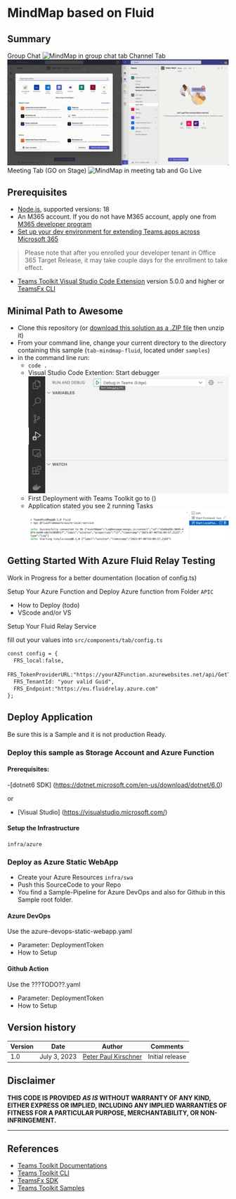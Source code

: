 # MindMap based on Fluid

## Summary

Group Chat
![MindMap in group chat tab](./assets/group_userChat.gif)
Channel Tab
![MindMap in channel tab](./assets/channel.gif)
Meeting Tab (GO on Stage)
![MindMap in meeting tab and Go Live](./assets/meeting_golive.gif)

## Prerequisites

- [Node.js](https://nodejs.org/), supported versions: 18
- An M365 account. If you do not have M365 account, apply one from [M365 developer program](https://developer.microsoft.com/microsoft-365/dev-program)
- [Set up your dev environment for extending Teams apps across Microsoft 365](https://aka.ms/teamsfx-m365-apps-prerequisites)

> Please note that after you enrolled your developer tenant in Office 365 Target Release, it may take couple days for the enrollment to take effect.

- [Teams Toolkit Visual Studio Code Extension](https://aka.ms/teams-toolkit) version 5.0.0 and higher or [TeamsFx CLI](https://aka.ms/teamsfx-cli)

## Minimal Path to Awesome

- Clone this repository (or [download this solution as a .ZIP file](https://pnp.github.io/download-partial/?url=https://github.com/pnp/teams-dev-samples/tree/main/samples/tab-mindmap-fluid) then unzip it)
- From your command line, change your current directory to the directory containing this sample (`tab-mindmap-fluid`, located under `samples`)
- in the command line run:
  - `code .`
  - Visual Studio Code Extention: Start debugger
  ![VScode Start debugger](./assets/install/vscode_startdebugger.png)
  - First Deployment with Teams Toolkit go to ()
  - Application stated you see  2 running Tasks
  ![VScode Start debugger](./assets/install/vscode_taskrunner.png)
  
## Getting Started With Azure Fluid Relay Testing

Work in Progress for a better doumentation (location of config.ts)

Setup Your Azure Function and Deploy Azure function from Folder `APIC`
- How to Deploy (todo)
- VScode and/or VS

Setup Your Fluid Relay Service

fill out your values into `src/components/tab/config.ts`

```
const config = {
  FRS_local:false,
  FRS_TokenProviderURL:"https://yourAZFunction.azurewebsites.net/api/GetToken",
  FRS_TenantId: "your valid Guid",
  FRS_Endpoint:"https://eu.fluidrelay.azure.com"
};
```

## Deploy Application

Be sure this is a Sample and it is not production Ready.

### Deploy this sample as Storage Account and Azure Function

#### Prerequisites:

-[dotnet6 SDK] (https://dotnet.microsoft.com/en-us/download/dotnet/6.0)

or

- [Visual Studio] (https://visualstudio.microsoft.com/)

#### Setup the Infrastructure

`infra/azure`

### Deploy as Azure Static WebApp

- Create your Azure Resources `infra/swa`
- Push this SourceCode to your Repo
- You find a Sample-Pipeline for Azure DevOps and also for Github in this  Sample root folder.

#### Azure DevOps

Use the azure-devops-static-webapp.yaml

- Parameter: DeploymentToken
- How to Setup

#### Github Action

Use the ???TODO??.yaml

- Parameter: DeploymentToken
- How to Setup

## Version history

Version|Date|Author|Comments
-------|----|----|--------
1.0|July 3, 2023| [Peter Paul Kirschner](https://github.com/petkir) |Initial release

## Disclaimer

**THIS CODE IS PROVIDED *AS IS* WITHOUT WARRANTY OF ANY KIND, EITHER EXPRESS OR IMPLIED, INCLUDING ANY IMPLIED WARRANTIES OF FITNESS FOR A PARTICULAR PURPOSE, MERCHANTABILITY, OR NON-INFRINGEMENT.**

---

## References

- [Teams Toolkit Documentations](https://docs.microsoft.com/microsoftteams/platform/toolkit/teams-toolkit-fundamentals)
- [Teams Toolkit CLI](https://docs.microsoft.com/microsoftteams/platform/toolkit/teamsfx-cli)
- [TeamsFx SDK](https://docs.microsoft.com/microsoftteams/platform/toolkit/teamsfx-sdk)
- [Teams Toolkit Samples](https://github.com/OfficeDev/TeamsFx-Samples)
